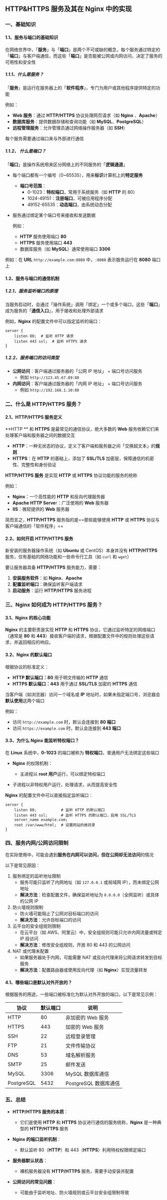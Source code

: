 ## HTTP&HTTPS 服务及其在 Nginx 中的实现

### 一、基础知识

#### 1.1、服务与端口的基础知识

在网络世界中，「**服务**」与「**端口**」是两个不可或缺的概念，每个服务通过特定的「**端口**」与客户端通信，而这些「**端口**」是否能被公网或内网访问，决定了服务的可用性和安全性

##### 1.1.1、什么是服务？

「**服务**」是运行在服务器上的「**软件程序**」，专门为用户或其他程序提供特定的功能

例如：

- **Web 服务**：通过 **HTTP/HTTPS** 协议处理网页请求（如 **Nginx** 、**Apache**）
- **数据库服务**：提供数据存储和查询功能（如 **MySQL**、**PostgreSQL**）
- **远程管理服务**：允许管理员通过网络操作服务器（如 **SSH**）

每个服务需要通过端口来与外部进行通信

##### 1.1.2、 什么是端口？

「**端口**」是操作系统用来区分网络上的不同服务的「**逻辑通道**」

- 每个端口都有一个编号（0~65535），用来**标识**计算机上的**特定服务**

  - **端口号范围**：
    - 0-1023：**特权端口**，常用于系统服务（如 **HTTP** 的 80）
    - 1024-49151：**注册端口**，可被应用程序分配
    - 49152-65535：**动态端口**，由系统动态分配

- 服务通过绑定某个端口号来接收和发送数据

  例如：

  - **HTTP** 服务使用端口 **80**
  - **HTTPS** 服务使用端口 **443**
  - 数据库服务（如 **MySQL**）通常使用端口 **3306**

例如：在 **URL** `http://example.com:8080` 中，`:8080` 表示服务运行在 **8080** 端口上

#### 1.2、服务与端口的通信机制

##### 1.2.1、服务监听端口的原理

当服务启动时，会通过「操作系统」调用「绑定」一个或多个端口，这些「**端口**」成为服务的「**通信入口**」，用于接收和处理外部请求

例如，**Nginx** 的配置文件中可以指定监听的端口：

```nginx
server {
    listen 80;  # 监听 HTTP 请求
    listen 443 ssl;  # 监听 HTTPS 请求
}
```

##### 1.2.2、服务端口的访问类型

- **公网访问**：客户端通过服务器的「公网 IP 地址」 + 端口号访问服务
  - 例如 `http://123.45.67.89:80`
- **内网访问**：客户端通过服务器的「内网 IP 地址」 + 端口号访问服务
  - 例如 `http://192.168.1.10:80`

### 二、什么是 HTTP/HTTPS 服务？

#### 2.1、HTTP/HTTPS 服务定义

**HTTP ** 和 **HTTPS** 是最常见的通信协议，绝大多数的 **Web** 服务依赖它们来处理客户端和服务器之间的数据交互

- **HTTP**：一种无状态的协议，定义了客户端和服务器之间「交换超文本」的**规则**
- **HTTPS**：在 **HTTP** 的基础上，添加了 **SSL/TLS** 加密层，保障通信的机密性、完整性和身份验证

**HTTP/HTTPS 服务** 是实现 **HTTP** 或 **HTTPS** 协议功能的服务的统称

例如：

- **Nginx**：一个高性能的 **HTTP** 和反向代理服务器
- **Apache HTTP Serve**r：广泛使用的 **Web** 服务器
- **IIS**：微软提供的 **Web** 服务器

简而言之，**HTTP/HTTPS** 服务指的是==那些能够使用 **HTTP** 或 **HTTPS** 协议与客户端通信的「软件程序」==

#### 2.2、如何开启 HTTP/HTTPS 服务

新安装的服务器操作系统（如 **Ubuntu** 或 CentOS）本身并没有 **HTTP/HTTPS** 服务，仅有基础的网络功能和一些命令行工具（如 `curl` 和 `wget`）

要让服务器具备 **HTTP/HTTPS** 服务能力，需要：

1. **安装服务软件**：如 **Nginx**、**Apache**
2. **配置监听端口**：确保监听客户端请求
3. **启动服务**：运行 **HTTP/HTTPS** 服务进程

### 三、Nginx 如何成为 HTTP/HTTPS 服务？

#### 3.1、Nginx 的核心功能

**Nginx** 的主要职责是实现 **HTTP** 和 **HTTPS** 协议，它通过监听特定的网络端口（通常是 **80** 和 **443**）接收客户端的请求，根据配置文件中的规则处理这些请求，并返回相应的响应。

#### 3.2、Nginx 的默认端口

根据协议的标准定义：

- **HTTP 默认端口：80** 用于明文传输的 **HTTP** 通信
- **HTTPS 默认端口：443** 用于通过 **SSL/TLS** 加密的 **HTTPS** 通信

当客户端（如浏览器）访问一个域名或 **IP** 地址时，如果未指定端口号，浏览器会**默认使用**这两个端口

例如：

- 访问 `http://example.com` 时，默认会连接到 **80 端口**
- 访问 `https://example.com` 时，默认会连接到 **443 端口**

#### 3.3、为什么 Nginx 能监听特权端口？

在 **Linux** 系统中，**0-1023** 的端口被称为 **特权端口**，普通用户无法绑定这些端口

- **Nginx** 的权限机制：

  - 主进程以 **root 用户**运行，可以绑定特权端口
- 子进程以非特权用户运行，处理请求，从而提高安全性

**Nginx** 的配置文件中可以直接指定监听端口：

```nginx
server {
    listen 80;           # 监听 HTTP 的默认端口
    listen 443 ssl;      # 监听 HTTPS 的默认端口，启用 SSL/TLS
    server_name example.com;
    root /var/www/html;  # 设置网站的根目录
}
```

### 四、服务内网/公网访问限制

在实际使用中，可能会遇到**服务在内网可以访问，但在公网却无法访问**的情况

以下是常见原因：

1. 服务绑定的监听地址限制
   - 服务可能只监听了内网地址（如 `127.0.0.1` 或局域网 IP），而未绑定公网地址
   - **解决方法**：检查配置文件，确保监听地址为 `0.0.0.0`（全网监听）或具体的公网 IP
2. 防火墙规则限制
   - 防火墙可能阻止了公网对目标端口的访问
   - **解决方法**：允许目标端口的访问
3. 云平台的安全组规则限制
   - 在云平台（如 AWS、阿里云）中，安全组规则可能只允许内网流量或特定 IP 段访问
   -  **解决方法**：修改安全组规则，开放 80 和 443 的公网访问
4. NAT 或代理未配置
   - 如果服务器处于内网，可能需要 NAT 或反向代理来将公网请求转发到目标服务
   - **解决方法**：配置路由器或使用反向代理（如 **Nginx**）实现流量转发

#### 4.1、哪些端口是默认对外开放的？

根据服务的用途，一些端口被标准化为默认对外开放的端口，以下是常见示例：

| 协议       | 默认端口 | 说明                  |
| ---------- | -------- | --------------------- |
| HTTP       | 80       | 非加密的 Web 服务     |
| HTTPS      | 443      | 加密的 Web 服务       |
| SSH        | 22       | 远程登录管理          |
| FTP        | 21       | 文件传输协议          |
| DNS        | 53       | 域名解析服务          |
| SMTP       | 25       | 邮件发送              |
| MySQL      | 3306     | MySQL 数据库通信      |
| PostgreSQL | 5432     | PostgreSQL 数据库通信 |

### 五、总结

- **HTTP/HTTPS 服务的本质**：
   - 它们是使用 **HTTP** 和 **HTTPS** 协议进行通信的服务统称，**Nginx** 是一种典型的 **HTTP/HTTPS** 服务
   
- **Nginx 的端口监听机制**：
   - 默认监听 80（**HTTP**）和 443（**HTTPS**）利用特权权限绑定端口

- **服务器默认状态**：
   - 裸机服务器没有 **HTTP/HTTPS** 服务，需要手动安装并配置

- **公网访问的常见问题**：
   - 可能由于监听地址、防火墙规则或云平台安全组限制导致

